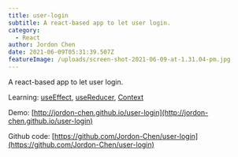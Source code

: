 ```yaml
---
title: user-login
subtitle: A react-based app to let user login.
category:
  - React
author: Jordon Chen
date: 2021-06-09T05:31:39.507Z
featureImage: /uploads/screen-shot-2021-06-09-at-1.31.04-pm.jpg
---
```

A react-based app to let user login.

Learning: [useEffect](https://reactjs.org/docs/hooks-effect.html), [useReducer](https://reactjs.org/docs/hooks-reference.html#usereducer), [Context](https://reactjs.org/docs/context.html)

Demo: [http://jordon-chen.github.io/user-login](http://jordon-chen.github.io/user-login)

Github code: [https://github.com/Jordon-Chen/user-login](https://github.com/Jordon-Chen/user-login)
